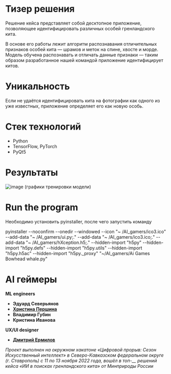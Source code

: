 # Тизер решения
Решение кейса представляет собой десктопное приложение, позволяющее идентифицировать различных особей гренландского кита.

В основе его работы лежит алгоритм распознавания отличительных признаков особей кита — шрамов и меток на спине, хвосте и морде. Модель обучена распознавать и отличать данные признаки — таким образом разработанное нашей командой приложение идентифицирует китов.

# Уникальность
Если не удаётся идентифицировать кита на фотографии как одного из уже известных, приложение определяет его как новую особь. 

# Стек технологий
* Python
* TensorFlow, PyTorch
* PyQt5

# Результаты
![image](https://user-images.githubusercontent.com/112272101/201511363-82c4d662-8daf-4f82-afcb-e8ea73dccb14.png)
(графики тренировки модели)

# Run the program 
Необходимо установить pyinstaller, после чего запустить команду

pyinstaller --noconfirm --onedir --windowed --icon "~ /AI_gamers/ico3.ico" 
--add-data "~ /AI_gamers/ui.py;." 
--add-data "~ /AI_gamers/ico3.ico;." 
--add-data "~ /AI_gamers/hXception.h5;." 
--hidden-import "h5py" 
--hidden-import "h5py.defs" 
--hidden-import "h5py.utils" 
--hidden-import "h5py.h5ac" 
--hidden-import "h5py._proxy"  "~/AI_gamers/Ai Games Bowhead whale.py"

# AI геймеры
**ML engineers**
* **Эдуард Северьянов** 
* [**Христина Першина**](https://github.com/NorthernPeach)
* **Владимир Губин** 
* **Кристина Иванова** 

**UX/UI designer**
* [**Дмитрий Ермилов**](https://github.com/aiker95)

*Проект выполнен на окружном хакатоне «Цифровой прорыв: Сезон Искусственный интеллект» в Северо-Кавказском федеральном округе (г. Ставрополь) с 11 по 13 ноября 2022 года, вошёл в топ-__ решений кейса «ИИ в поисках гренландского кита» от Минприроды России*
